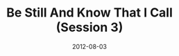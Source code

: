 ---
title: "Be Still And Know That I Call (Session 3)"
speaker: "Mitch Kim"
date: "2012-08-03"
sermonUrl: "//35.190.93.184/sermons/20120803_retreat_3_mitch_kim_be_still_and_know_that_i_call.mp3"
---